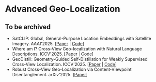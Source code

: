 # Advanced Geo-Localization

## To be archived

- SatCLIP: Global, General-Purpose Location Embeddings with Satellite Imagery. AAAI'2025. [[Paper](https://ojs.aaai.org/index.php/AAAI/article/view/32457) | [Code](https://github.com/microsoft/satclip)]
- Where am I? Cross-View Geo-localization with Natural Language Descriptions. ICCV'2025. [[Paper](https://arxiv.org/abs/2412.17007) | [Code](https://yejy53.github.io/CVG-Text/)]
- GeoDistill: Geometry-Guided Self-Distillation for Weakly Supervised Cross-View Localization. ICCV'2025. [[Paper](https://arxiv.org/pdf/2507.10935) | [Code](https://github.com/tongshw/GeoDistill)]
- Robust Cross-View Geo-Localization via Content-Viewpoint Disentanglement. arXiv'2025. [[Paper](https://arxiv.org/abs/2505.11822)]
